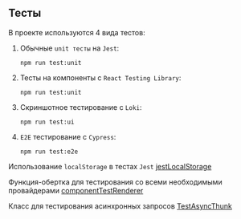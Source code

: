 ## Тесты

В проекте используются 4 вида тестов:
   1. Обычные `unit тесты` на `Jest`:

      `npm run test:unit`

   2. Тесты на компоненты с `React Testing Library`:

      `npm run test:unit`

   3. Скриншотное тестирование с `Loki`:

      `npm run test:ui`

   4. `E2E` тестирование с `Cypress`:

      `npm run test:e2e`

Использование `localStorage` в тестах `Jest` [jestLocalStorage](../config/jest/jestLocalStorage.ts)

Функция-обертка для тестирования со всеми необходимыми провайдерами [componentTestRenderer](../src/shared/lib/tests/componentTestRenderer/componentTestRenderer.tsx)

Класс для тестирования асинхронных запросов [TestAsyncThunk](../src/shared/lib/tests/TestAsyncThunk/TestAsyncThunk.ts)

